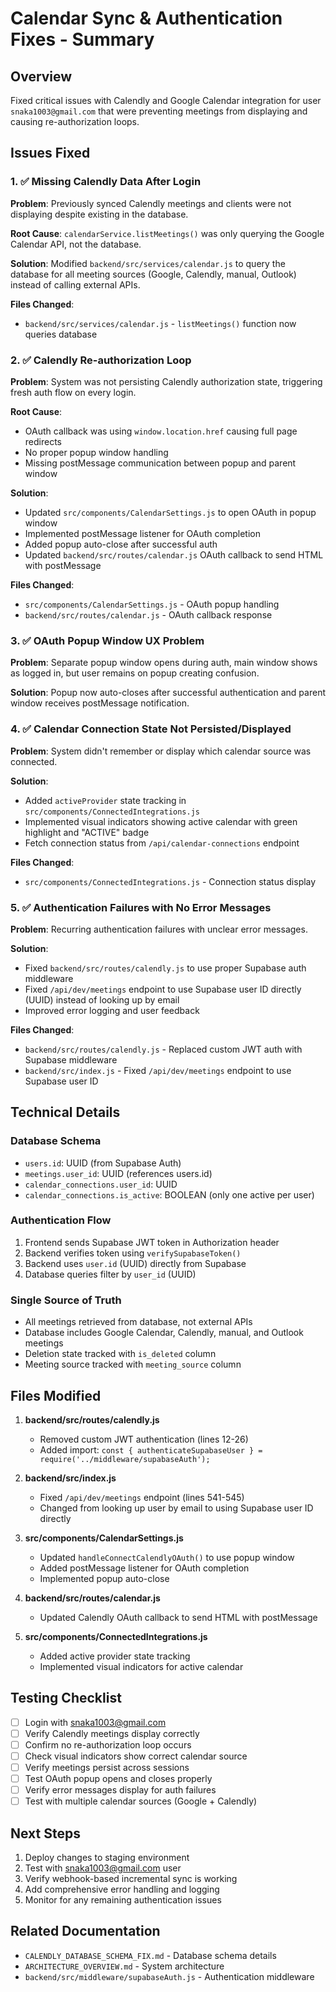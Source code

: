 # Calendar Sync & Authentication Fixes - Summary

## Overview
Fixed critical issues with Calendly and Google Calendar integration for user `snaka1003@gmail.com` that were preventing meetings from displaying and causing re-authorization loops.

## Issues Fixed

### 1. ✅ Missing Calendly Data After Login
**Problem**: Previously synced Calendly meetings and clients were not displaying despite existing in the database.

**Root Cause**: `calendarService.listMeetings()` was only querying the Google Calendar API, not the database.

**Solution**: Modified `backend/src/services/calendar.js` to query the database for all meeting sources (Google, Calendly, manual, Outlook) instead of calling external APIs.

**Files Changed**:
- `backend/src/services/calendar.js` - `listMeetings()` function now queries database

### 2. ✅ Calendly Re-authorization Loop
**Problem**: System was not persisting Calendly authorization state, triggering fresh auth flow on every login.

**Root Cause**: 
- OAuth callback was using `window.location.href` causing full page redirects
- No proper popup window handling
- Missing postMessage communication between popup and parent window

**Solution**: 
- Updated `src/components/CalendarSettings.js` to open OAuth in popup window
- Implemented postMessage listener for OAuth completion
- Added popup auto-close after successful auth
- Updated `backend/src/routes/calendar.js` OAuth callback to send HTML with postMessage

**Files Changed**:
- `src/components/CalendarSettings.js` - OAuth popup handling
- `backend/src/routes/calendar.js` - OAuth callback response

### 3. ✅ OAuth Popup Window UX Problem
**Problem**: Separate popup window opens during auth, main window shows as logged in, but user remains on popup creating confusion.

**Solution**: Popup now auto-closes after successful authentication and parent window receives postMessage notification.

### 4. ✅ Calendar Connection State Not Persisted/Displayed
**Problem**: System didn't remember or display which calendar source was connected.

**Solution**: 
- Added `activeProvider` state tracking in `src/components/ConnectedIntegrations.js`
- Implemented visual indicators showing active calendar with green highlight and "ACTIVE" badge
- Fetch connection status from `/api/calendar-connections` endpoint

**Files Changed**:
- `src/components/ConnectedIntegrations.js` - Connection status display

### 5. ✅ Authentication Failures with No Error Messages
**Problem**: Recurring authentication failures with unclear error messages.

**Solution**: 
- Fixed `backend/src/routes/calendly.js` to use proper Supabase auth middleware
- Fixed `/api/dev/meetings` endpoint to use Supabase user ID directly (UUID) instead of looking up by email
- Improved error logging and user feedback

**Files Changed**:
- `backend/src/routes/calendly.js` - Replaced custom JWT auth with Supabase middleware
- `backend/src/index.js` - Fixed `/api/dev/meetings` endpoint to use Supabase user ID

## Technical Details

### Database Schema
- `users.id`: UUID (from Supabase Auth)
- `meetings.user_id`: UUID (references users.id)
- `calendar_connections.user_id`: UUID
- `calendar_connections.is_active`: BOOLEAN (only one active per user)

### Authentication Flow
1. Frontend sends Supabase JWT token in Authorization header
2. Backend verifies token using `verifySupabaseToken()`
3. Backend uses `user.id` (UUID) directly from Supabase
4. Database queries filter by `user_id` (UUID)

### Single Source of Truth
- All meetings retrieved from database, not external APIs
- Database includes Google Calendar, Calendly, manual, and Outlook meetings
- Deletion state tracked with `is_deleted` column
- Meeting source tracked with `meeting_source` column

## Files Modified

1. **backend/src/routes/calendly.js**
   - Removed custom JWT authentication (lines 12-26)
   - Added import: `const { authenticateSupabaseUser } = require('../middleware/supabaseAuth');`

2. **backend/src/index.js**
   - Fixed `/api/dev/meetings` endpoint (lines 541-545)
   - Changed from looking up user by email to using Supabase user ID directly

3. **src/components/CalendarSettings.js**
   - Updated `handleConnectCalendlyOAuth()` to use popup window
   - Added postMessage listener for OAuth completion
   - Implemented popup auto-close

4. **backend/src/routes/calendar.js**
   - Updated Calendly OAuth callback to send HTML with postMessage

5. **src/components/ConnectedIntegrations.js**
   - Added active provider state tracking
   - Implemented visual indicators for active calendar

## Testing Checklist

- [ ] Login with snaka1003@gmail.com
- [ ] Verify Calendly meetings display correctly
- [ ] Confirm no re-authorization loop occurs
- [ ] Check visual indicators show correct calendar source
- [ ] Verify meetings persist across sessions
- [ ] Test OAuth popup opens and closes properly
- [ ] Verify error messages display for auth failures
- [ ] Test with multiple calendar sources (Google + Calendly)

## Next Steps

1. Deploy changes to staging environment
2. Test with snaka1003@gmail.com user
3. Verify webhook-based incremental sync is working
4. Add comprehensive error handling and logging
5. Monitor for any remaining authentication issues

## Related Documentation

- `CALENDLY_DATABASE_SCHEMA_FIX.md` - Database schema details
- `ARCHITECTURE_OVERVIEW.md` - System architecture
- `backend/src/middleware/supabaseAuth.js` - Authentication middleware

